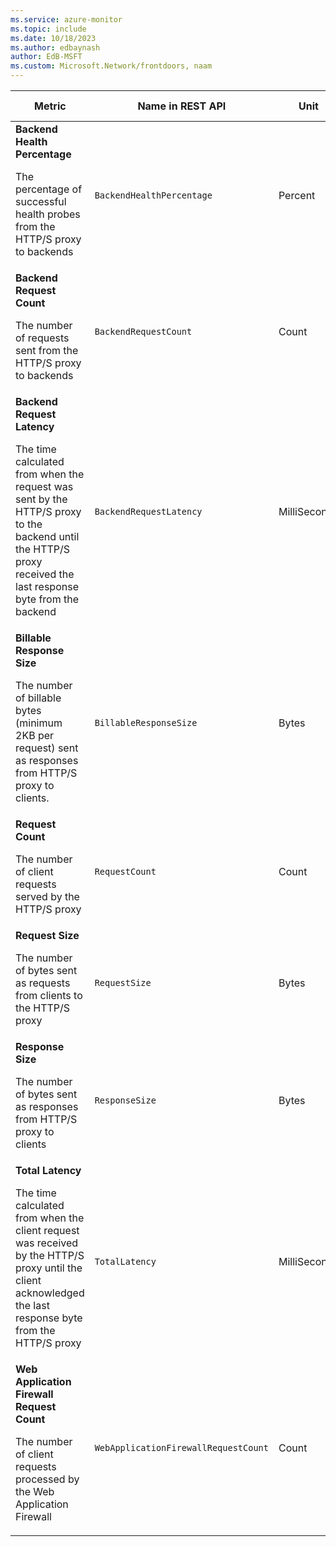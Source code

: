 ```yaml
---
ms.service: azure-monitor
ms.topic: include
ms.date: 10/18/2023
ms.author: edbaynash
author: EdB-MSFT
ms.custom: Microsoft.Network/frontdoors, naam
---
```

<!--
NOTE:  This content is automatically generated using API calls to Azure. 
Any edits made on these files will be overwritten in the next run of the script. 
There is no benefit in editing these files directly.  
-->
  
  
|Metric|Name in REST API|Unit|Aggregation|Dimensions|Time Grains|DS Export|
|---|---|---|---|---|---|---|
|**Backend Health Percentage**<p><p>The percentage of successful health probes from the HTTP/S proxy to backends |`BackendHealthPercentage` |Percent |Average |`Backend`, `BackendPool`|PT1M, PT5M, PT15M, PT30M, PT1H, PT6H, PT12H, P1D |Yes|
|**Backend Request Count**<p><p>The number of requests sent from the HTTP/S proxy to backends |`BackendRequestCount` |Count |Total |`HttpStatus`, `HttpStatusGroup`, `Backend`|PT1M, PT5M, PT15M, PT30M, PT1H, PT6H, PT12H, P1D |Yes|
|**Backend Request Latency**<p><p>The time calculated from when the request was sent by the HTTP/S proxy to the backend until the HTTP/S proxy received the last response byte from the backend |`BackendRequestLatency` |MilliSeconds |Average |`Backend`|PT1M, PT5M, PT15M, PT30M, PT1H, PT6H, PT12H, P1D |Yes|
|**Billable Response Size**<p><p>The number of billable bytes (minimum 2KB per request) sent as responses from HTTP/S proxy to clients. |`BillableResponseSize` |Bytes |Total |`HttpStatus`, `HttpStatusGroup`, `ClientRegion`, `ClientCountry`|PT1M, PT5M, PT15M, PT30M, PT1H, PT6H, PT12H, P1D |Yes|
|**Request Count**<p><p>The number of client requests served by the HTTP/S proxy |`RequestCount` |Count |Total |`HttpStatus`, `HttpStatusGroup`, `ClientRegion`, `ClientCountry`|PT1M, PT5M, PT15M, PT30M, PT1H, PT6H, PT12H, P1D |Yes|
|**Request Size**<p><p>The number of bytes sent as requests from clients to the HTTP/S proxy |`RequestSize` |Bytes |Total |`HttpStatus`, `HttpStatusGroup`, `ClientRegion`, `ClientCountry`|PT1M, PT5M, PT15M, PT30M, PT1H, PT6H, PT12H, P1D |Yes|
|**Response Size**<p><p>The number of bytes sent as responses from HTTP/S proxy to clients |`ResponseSize` |Bytes |Total |`HttpStatus`, `HttpStatusGroup`, `ClientRegion`, `ClientCountry`|PT1M, PT5M, PT15M, PT30M, PT1H, PT6H, PT12H, P1D |Yes|
|**Total Latency**<p><p>The time calculated from when the client request was received by the HTTP/S proxy until the client acknowledged the last response byte from the HTTP/S proxy |`TotalLatency` |MilliSeconds |Average |`HttpStatus`, `HttpStatusGroup`, `ClientRegion`, `ClientCountry`|PT1M, PT5M, PT15M, PT30M, PT1H, PT6H, PT12H, P1D |Yes|
|**Web Application Firewall Request Count**<p><p>The number of client requests processed by the Web Application Firewall |`WebApplicationFirewallRequestCount` |Count |Total |`PolicyName`, `RuleName`, `Action`|PT1M, PT5M, PT15M, PT30M, PT1H, PT6H, PT12H, P1D |Yes|